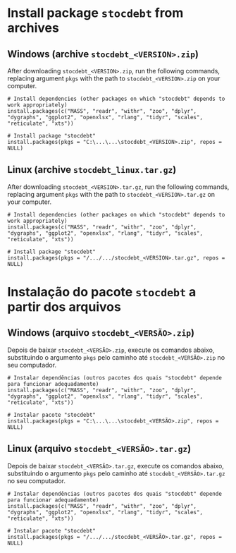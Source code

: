 # Install package `stocdebt` from archives

## Windows (archive `stocdebt_<VERSION>.zip`)

After downloading `stocdebt_<VERSION>.zip`, run the following commands, replacing argument `pkgs` with the path to `stocdebt_<VERSION>.zip` on your computer.

```{r}
# Install dependencies (other packages on which "stocdebt" depends to work appropriately)
install.packages(c("MASS", "readr", "withr", "zoo", "dplyr", "dygraphs", "ggplot2", "openxlsx", "rlang", "tidyr", "scales", "reticulate", "xts"))

# Install package "stocdebt"
install.packages(pkgs = "C:\...\...\stocdebt_<VERSION>.zip", repos = NULL)
```

## Linux (archive `stocdebt_linux.tar.gz`)

After downloading `stocdebt_<VERSION>.tar.gz`, run the following commands, replacing argument `pkgs` with the path to `stocdebt_<VERSION>.tar.gz` on your computer.

```{r}
# Install dependencies (other packages on which "stocdebt" depends to work appropriately)
install.packages(c("MASS", "readr", "withr", "zoo", "dplyr", "dygraphs", "ggplot2", "openxlsx", "rlang", "tidyr", "scales", "reticulate", "xts"))

# Install package "stocdebt"
install.packages(pkgs = "/.../.../stocdebt_<VERSION>.tar.gz", repos = NULL)
```







# Instalação do pacote `stocdebt` a partir dos arquivos

## Windows (arquivo `stocdebt_<VERSÃO>.zip`)

Depois de baixar `stocdebt_<VERSÃO>.zip`, execute os comandos abaixo, substituindo o argumento `pkgs` pelo caminho até `stocdebt_<VERSÃO>.zip` no seu computador.

```{r}
# Instalar dependências (outros pacotes dos quais "stocdebt" depende para funcionar adequadamente)
install.packages(c("MASS", "readr", "withr", "zoo", "dplyr", "dygraphs", "ggplot2", "openxlsx", "rlang", "tidyr", "scales", "reticulate", "xts"))

# Instalar pacote "stocdebt"
install.packages(pkgs = "C:\...\...\stocdebt_<VERSÃO>.zip", repos = NULL)
```

## Linux (arquivo `stocdebt_<VERSÃO>.tar.gz`)

Depois de baixar `stocdebt_<VERSÃO>.tar.gz`, execute os comandos abaixo, substituindo o argumento `pkgs` pelo caminho até `stocdebt_<VERSÃO>.tar.gz` no seu computador.

```{r}
# Instalar dependências (outros pacotes dos quais "stocdebt" depende para funcionar adequadamente)
install.packages(c("MASS", "readr", "withr", "zoo", "dplyr", "dygraphs", "ggplot2", "openxlsx", "rlang", "tidyr", "scales", "reticulate", "xts"))

# Instalar pacote "stocdebt"
install.packages(pkgs = "/.../.../stocdebt_<VERSÃO>.tar.gz", repos = NULL)
```
